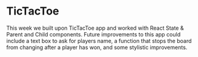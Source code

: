 # TicTacToe
This week we built upon TicTacToe app and worked with React State & Parent and Child components.  Future improvements to this app could include a text box to ask for players name, a function that stops the board from changing after a player has won, and some stylistic improvements.
